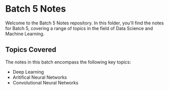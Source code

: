 # Batch 5 Notes

Welcome to the Batch 5 Notes repository. In this folder, you'll find the notes for Batch 5, covering a range of topics in the field of Data Science and Machine Learning.

## Topics Covered

The notes in this batch encompass the following key topics:

 - Deep Learning
 - Aritifical Neural Networks
 - Convolutional Neural Networks
